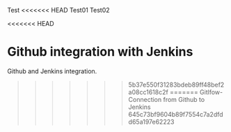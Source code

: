 Test
<<<<<<< HEAD
Test01
Test02

<<<<<<< HEAD

Github integration with Jenkins
=======
Github and Jenkins integration.
>>>>>>> 5b37e550f31283bdeb89ff48bef2a08cc1618c2f
=======
Gitlfow-Connection from Github to Jenkins
>>>>>>> 645c73bf9604b89f7554c7a2dfdd65a197e62223
